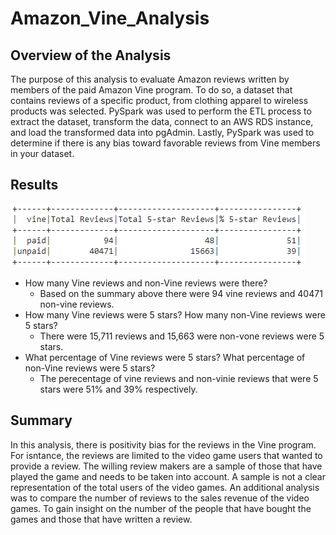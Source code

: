 # Amazon_Vine_Analysis

## Overview of the Analysis 
The purpose of this analysis to evaluate Amazon reviews written by members of the paid Amazon Vine program. To do so, a dataset that contains reviews of a specific product, from clothing apparel to wireless products was selected. PySpark was used to perform the ETL process to extract the dataset, transform the data, connect to an AWS RDS instance, and load the transformed data into pgAdmin. Lastly, PySpark was used to determine if there is any bias toward favorable reviews from Vine members in your dataset.

## Results
![](https://github.com/irenedepacina/Amazon_Vine_Analysis/blob/main/vine_results.png)

- How many Vine reviews and non-Vine reviews were there?
    - Based on the summary above there were 94 vine reviews and 40471 non-vine reviews.
- How many Vine reviews were 5 stars? How many non-Vine reviews were 5 stars?
    - There were 15,711 reviews and 15,663 were non-vone reviews were 5 stars.
- What percentage of Vine reviews were 5 stars? What percentage of non-Vine reviews were 5 stars?
    - The perecentage of vine reviews and non-vinie reviews that were 5 stars were 51% and 39% respectively. 


## Summary
In this analysis, there is positivity bias for the reviews in the Vine program. For isntance, the reviews are limited to the video game users that wanted to provide a review. The willing review makers are a sample of those that have played the game and needs to be taken into account. A sample is not a clear representation of the total users of the video games. An additional analysis was to compare the number of reviews to the sales revenue of the video games. To gain insight on the number of the people that have bought the games and those that have written a review. 
